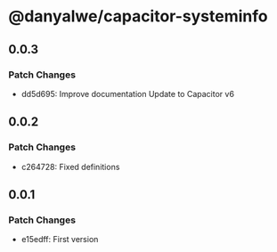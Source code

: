 # @danyalwe/capacitor-systeminfo

## 0.0.3

### Patch Changes

- dd5d695: Improve documentation
  Update to Capacitor v6

## 0.0.2

### Patch Changes

- c264728: Fixed definitions

## 0.0.1

### Patch Changes

- e15edff: First version
